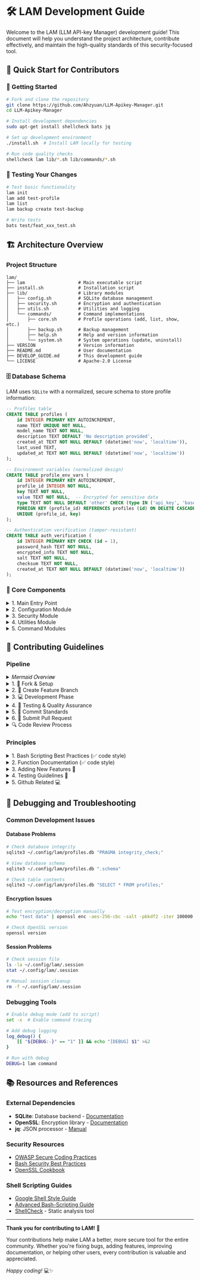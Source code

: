# 🛠️ LAM Development Guide

Welcome to the LAM (LLM API-key Manager) development guide! This document will help you understand the project architecture, contribute effectively, and maintain the high-quality standards of this security-focused tool.

## 🎯 Quick Start for Contributors

### 🚀 Getting Started

```bash
# Fork and clone the repository
git clone https://github.com/Ahzyuan/LLM-Apikey-Manager.git
cd LLM-Apikey-Manager

# Install development dependencies
sudo apt-get install shellcheck bats jq

# Set up development environment
./install.sh  # Install LAM locally for testing

# Run code quality checks
shellcheck lam lib/*.sh lib/commands/*.sh
```

### 🧪 Testing Your Changes

```bash
# Test basic functionality
lam init
lam add test-profile
lam list
lam backup create test-backup

# Write tests
bats test/feat_xxx_test.sh
```

## 🏗️ Architecture Overview

### Project Structure
```
lam/
├── lam                    # Main executable script
├── install.sh             # Installation script
├── lib/                   # Library modules
│   ├── config.sh          # SQLite database management
│   ├── security.sh        # Encryption and authentication
│   ├── utils.sh           # Utilities and logging
│   └── commands/          # Command implementations
│       ├── core.sh        # Profile operations (add, list, show, etc.)
│       ├── backup.sh      # Backup management
│       ├── help.sh        # Help and version information
│       └── system.sh      # System operations (update, uninstall)
├── VERSION                # Version information
├── README.md              # User documentation
├── DEVELOP_GUIDE.md       # This development guide
└── LICENSE                # Apache-2.0 License
```

### 🗄️ Database Schema

LAM uses `SQLite` with a normalized, secure schema to store profile information:

```sql
-- Profiles table
CREATE TABLE profiles (
    id INTEGER PRIMARY KEY AUTOINCREMENT,
    name TEXT UNIQUE NOT NULL,
    model_name TEXT NOT NULL,
    description TEXT DEFAULT 'No description provided',
    created_at TEXT NOT NULL DEFAULT (datetime('now', 'localtime')),
    last_used TEXT,
    updated_at TEXT NOT NULL DEFAULT (datetime('now', 'localtime'))
);

-- Environment variables (normalized design)
CREATE TABLE profile_env_vars (
    id INTEGER PRIMARY KEY AUTOINCREMENT,
    profile_id INTEGER NOT NULL,
    key TEXT NOT NULL,
    value TEXT NOT NULL,  -- Encrypted for sensitive data
    type TEXT NOT NULL DEFAULT 'other' CHECK (type IN ('api_key', 'base_url', 'other')),
    FOREIGN KEY (profile_id) REFERENCES profiles (id) ON DELETE CASCADE,
    UNIQUE (profile_id, key)
);

-- Authentication verification (tamper-resistant)
CREATE TABLE auth_verification (
    id INTEGER PRIMARY KEY CHECK (id = 1),
    password_hash TEXT NOT NULL,
    encrypted_info TEXT NOT NULL,
    salt TEXT NOT NULL,
    checksum TEXT NOT NULL,
    created_at TEXT NOT NULL DEFAULT (datetime('now', 'localtime'))
);
```

### 🔧 Core Components

<details>
<summary>1. Main Entry Point</summary>

- **path**: `lam`
- **Purpose**: Central orchestrator that loads all modules dynamically
- **Key Features**:
  - Dynamic module loading using `find` and `source`
  - Command routing and argument parsing
  - Security checks and initialization validation
  - Trap-based cleanup for temporary resources

</details>

<details>
<summary>2. Configuration Module</summary>

- **path**: `lib/config.sh`
- **Purpose**: SQLite database management and CRUD operations
- **Key Features**:
  - Database initialization with normalized schema and foreign key constraints
  - Profile and environment variable management with type checking
  - Automatic migrations and data integrity validation
  - Secure file permissions (600) and atomic operations
- **Core Functions**:
  - `init_database()`: Creates SQLite schema with tables, indexes, and triggers
  - `create_profile()`: Adds new profiles with encrypted environment variables
  - `get_profile()`: Retrieves profile data in JSON format for compatibility
  - `update_profile()`: Modifies existing profiles with validation
  - `delete_profile()`: Removes profiles and related data with CASCADE
  - `execute_sql()`: Safe SQL execution with error handling

</details>

<details>
<summary>3. Security Module</summary>

- **path**: `lib/security.sh`
- **Purpose**: Encryption, authentication, and security functions
- **Key Features**:
  - AES-256-CBC encryption with PBKDF2 key derivation (100,000 iterations)
  - Multi-layered authentication with tamper detection and integrity checksums
  - Session management with configurable timeouts (30 minutes default)
  - Secure password input with echo disabling and signal handling
- **Core Functions**:
  - `encrypt_data()` / `decrypt_data()`: AES-256-CBC encryption with salt and IV
  - `get_master_password()`: Secure password input with terminal control
  - `verify_auth_credential()`: Multi-layer password verification system
  - `create_session()` / `is_session_valid()`: Time-based session management
  - `init_auth_credential()`: Tamper-resistant authentication storage
  - `reencrypt_profile()`: Password change with data re-encryption

</details>

<details>
<summary>4. Utilities Module</summary>

- **path**: `lib/utils.sh`
- **Purpose**: Logging, validation, and helper functions
- **Key Features**:
  - Color-coded logging system with multiple levels (info, success, warning, error)
  - Comprehensive input validation and sanitization for security
  - Dependency checking and system validation with version requirements
  - Temporary file management with automatic cleanup and secure permissions
- **Core Functions**:
  - `log_info()` / `log_success()` / `log_warning()` / `log_error()`: Colored logging
  - `validate_input_length()` / `sanitize_input()`: Input security validation
  - `validate_env_key()` / `validate_env_value()`: Environment variable validation
  - `check_dependencies()`: System dependency verification with version checks
  - `create_temp_file()`: Secure temporary file creation with cleanup tracking
  - `cleanup_temp_resources()`: Automatic cleanup on script exit

</details>

<details>
<summary>5. Command Modules</summary>

- **path**: `lib/commands/`
- **Purpose**: Isolated command implementations with clear separation of concerns
- **Key Features**:
  - Modular design allowing independent development and testing
  - Consistent error handling and user interaction patterns
  - Comprehensive input validation and security checks
  - User-friendly output formatting with color coding and progress indicators
- **Module Structure**:
  - `core.sh`: Profile operations (add, list, show, use, edit, delete) with interactive prompts
  - `backup.sh`: Comprehensive backup management with encryption preservation
  - `help.sh`: Help and version information with dynamic content generation
  - `system.sh`: System operations (update, uninstall) with safety checks and confirmations

</details>

## 🤝 Contributing Guidelines

### Pipeline

<details>
<summary>𝑀𝑒𝑟𝑚𝑎𝑖𝑑 𝑂𝑣𝑒𝑟𝑣𝑖𝑒𝑤</summary>

```mermaid
graph TD
    A[🍴 Fork Repository] --> B[📥 Clone Fork]
    B --> C[🌿 Create Feature Branch]
    C --> D[💻 Develop & Test]
    D --> E[🧪 Run Quality Checks]
    E --> F{✅ All Checks Pass?}
    F -->|No| D
    F -->|Yes| G[📝 Commit Changes]
    G --> H[🚀 Push to Fork]
    H --> I[📋 Create Pull Request]
    I --> J[👀 Code Review]
    J --> K{🔍 Review Approved?}
    K -->|Changes Needed| D
    K -->|Approved| L[🎉 Merge to Master]
```

</details>

<details>
<summary>1. 🍴 Fork & Setup</summary>

```bash
# Fork the repository on GitHub, then:
git clone https://github.com/Ahzyuan/LLM-Apikey-Manager.git
cd LLM-Apikey-Manager
git remote add upstream https://github.com/Ahzyuan/LLM-Apikey-Manager.git
```

</details>


<details>
<summary>2. 🌿 Create Feature Branch</summary>

> The names of feature branches should comply with the [naming conventions](https://docs.torchmeter.top/v0.1.0/contribute/conventions/#Branch-Name).   
> Note: `LAM` share a same convention with my another project `TorchMeter`

```bash
# Create descriptive branch name
git checkout -b feature/add-new-encryption-method
# or
git checkout -b fix/session-timeout-bug
# or
git checkout -b docs/improve-installation-guide
```

</details>

<details>
<summary>3. 💻 Development Phase</summary>

```bash
# Install development environment
./install.sh
sudo apt-get install shellcheck bats jq

# Make your changes following coding standards detailed below (in 'Principles' section)
# Add comprehensive function documentation
# Ensure security best practices
```

</details>

<details>
<summary>4. 🧪 Testing & Quality Assurance</summary>

```bash
# Run code quality checks
shellcheck lam lib/*.sh lib/commands/*.sh

# Test basic functionality
lam init
lam add test-profile
lam list
lam backup create test-backup

# Test your specific changes
# Add unit tests if applicable
```

</details>

<details>
<summary>5. 📝 Commit Standards</summary>

> The commit message suggested to comply with the [commit message conventions](https://docs.torchmeter.top/v0.1.0/contribute/conventions/#Commit-Message).   
> Note: `LAM` share a same convention with my another project `TorchMeter`

```bash
# Use conventional commit format
git add .
git commit -m "feat: add AES-256-GCM encryption option"
# or
git commit -m "fix: resolve session timeout edge case"
# or
git commit -m "docs: update installation instructions for macOS"
```

</details>

<details>
<summary>6. 🚀 Submit Pull Request</summary>

> The PR title suggested to comply with the [PR title conventions](https://docs.torchmeter.top/v0.1.0/contribute/conventions/#Pull-Request-Title).   
> Note: `LAM` share a same convention with my another project `TorchMeter`
>
> ✅ 𝑃𝑟𝑒-𝑆𝑢𝑏𝑚𝑖𝑡 𝐶ℎ𝑒𝑐𝑘𝑙𝑖𝑠𝑡
> 
> - [ ] **Code Quality**: Passes `shellcheck` without errors
> - [ ] **Function Documentation**: All new functions have proper documentation
> - [ ] **Security Review**: No sensitive data exposure or security vulnerabilities
> - [ ] **Testing**: Manual testing completed for affected functionality
> - [ ] **Backward Compatibility**: Changes don't break existing user data
> - [ ] **Error Handling**: Comprehensive error handling implemented
> - [ ] **Logging**: Appropriate logging for debugging and monitoring
> - [ ] **File Permissions**: Secure file permissions maintained

```bash
# Push to your fork
git push origin feature/add-new-encryption-method

# Create PR on GitHub with:
# - Clear title and description
# - Reference related issues
# - Include testing steps
# - Add screenshots if available
```

</details>

<details>
<summary>🔍 Code Review Process</summary>

> [!IMPORTANT]
> 🚨 For security-related contributions:
> 
> 1. **Extra Review Required**: Security changes need additional scrutiny
> 2. **Documentation**: Document security implications clearly
> 3. **Backward Compatibility**: Ensure secure migration paths

**For Reviewers:**
- Check security implications of changes
- Verify function documentation completeness
- Test installation and basic functionality
- Ensure coding standards compliance

**For Contributors:**
- Respond promptly to review feedback
- Make requested changes in separate commits
- Update documentation if behavior changes

</details>

### Principles

<details>
<summary>1. Bash Scripting Best Practices (✅ code style)</summary>

```bash
# Use strict error handling
set -euo pipefail

# Meaningful variable names
local profile_name="$1"
local encrypted_data="$2"

# Proper error handling
if ! result=$(some_command 2>/dev/null); then
    log_error "Failed to execute command"
    return 1
fi

# Input validation
if [[ -z "$profile_name" ]]; then
    log_error "Profile name is required"
    return 1
fi
```

</details>

<details>
<summary>2. Function Documentation (✅ code style)</summary>

```bash
# Function description
# Arguments:
#   $1 - profile_name: Name of the profile to process
#   $2 - password: Master password for encryption
# Returns:
#   0 on success, 1 on failure
# Globals:
#   DB_FILE: Database file path
function_name() {
    local profile_name="$1"
    local password="$2"
    
    # Implementation here
}
```

</details>

<details>
<summary>3. Adding New Features 🔮</summary>

> [!IMPORTANT]
> When adding security features, always follow these principles:
> - **Use secure temporary files** with proper cleanup
> - **Implement proper error handling** with sensitive data cleanup
> - **Add comprehensive logging** for security events

```bash
# 1. Create command function in appropriate module
cmd_new_feature() {
    local arg1="$1"
    
    # Validate inputs
    if [[ -z "$arg1" ]]; then
        log_error "Argument required"
        return 1
    fi
    
    # Implement functionality
    # ...
    
    log_success "Feature completed successfully"
}

# 2. Add routing in main lam script
case "$command" in
    "new-feature")
        cmd_new_feature "${2:-}"
        ;;
    # ... other cases
esac

# 3. Update help text in lib/commands/help.sh
```

</details>

<details>
<summary>4. Testing Guidelines 🧪</summary>

1. Manual Testing Checklist

    ```bash
    # Basic functionality
    lam init                    # ✓ Password creation
    lam add test-profile        # ✓ Profile creation
    lam list                    # ✓ Profile listing
    lam show test-profile       # ✓ Profile details
    lam use test-profile        # ✓ Environment export
    lam edit test-profile       # ✓ Profile editing
    lam delete test-profile     # ✓ Profile deletion

    # Backup functionality
    lam backup create           # ✓ Backup creation
    lam backup list             # ✓ Backup listing
    lam backup info <file>      # ✓ Backup information
    lam backup load <file>      # ✓ Backup restoration

    # Security testing
    # Test with wrong passwords
    # Test with corrupted data
    # Test session timeout
    # Test input validation
    ```

2. Code Quality Checks

    ```bash
    # Shell script linting
    shellcheck lam lib/*.sh lib/commands/*.sh

    # Check password exposure
    grep -r "echo.*password" .  
    ```

</details>

<details>
<summary>5. Github Related 💻</summary>

- **Branch strategy**: only `master`, all contributors create feature branches based on `master` and raise a pull request to merge into `master`.

- **Feature branch naming**: conventions same as that in my another project - [TorchMeter-Branch-Name-Convention](https://docs.torchmeter.top/v0.1.0/contribute/conventions/#Branch-Name)

- **Commit messages conventions**: same as that in my another project - [TorchMeter-Commit-Message-Convention](https://docs.torchmeter.top/v0.1.0/contribute/conventions/#Commit-Message)

- **PR title conventions**: same as that in my another project - [TorchMeter-PR-Title-Convention](https://docs.torchmeter.top/v0.1.0/contribute/conventions/#Pull-Request-Title)

</details>

## 🐛 Debugging and Troubleshooting

### Common Development Issues

#### Database Problems
```bash
# Check database integrity
sqlite3 ~/.config/lam/profiles.db "PRAGMA integrity_check;"

# View database schema
sqlite3 ~/.config/lam/profiles.db ".schema"

# Check table contents
sqlite3 ~/.config/lam/profiles.db "SELECT * FROM profiles;"
```

#### Encryption Issues
```bash
# Test encryption/decryption manually
echo "test data" | openssl enc -aes-256-cbc -salt -pbkdf2 -iter 100000 -pass pass:"password" -base64

# Check OpenSSL version
openssl version
```

#### Session Problems
```bash
# Check session file
ls -la ~/.config/lam/.session
stat ~/.config/lam/.session

# Manual session cleanup
rm -f ~/.config/lam/.session
```

### Debugging Tools
```bash
# Enable debug mode (add to script)
set -x  # Enable command tracing

# Add debug logging
log_debug() {
    [[ "${DEBUG:-}" == "1" ]] && echo "[DEBUG] $1" >&2
}

# Run with debug
DEBUG=1 lam command
```

## 📚 Resources and References

### External Dependencies
- **SQLite**: Database backend - [Documentation](https://sqlite.org/docs.html)
- **OpenSSL**: Encryption library - [Documentation](https://www.openssl.org/docs/)
- **jq**: JSON processor - [Manual](https://stedolan.github.io/jq/manual/)

### Security Resources
- [OWASP Secure Coding Practices](https://owasp.org/www-project-secure-coding-practices-quick-reference-guide/)
- [Bash Security Best Practices](https://mywiki.wooledge.org/BashPitfalls)
- [OpenSSL Cookbook](https://www.feistyduck.com/library/openssl-cookbook/)

### Shell Scripting Guides
- [Google Shell Style Guide](https://google.github.io/styleguide/shellguide.html)
- [Advanced Bash-Scripting Guide](https://tldp.org/LDP/abs/html/)
- [ShellCheck](https://www.shellcheck.net/) - Static analysis tool

---

**Thank you for contributing to LAM!** 🚀

Your contributions help make LAM a better, more secure tool for the entire community. Whether you're fixing bugs, adding features, improving documentation, or helping other users, every contribution is valuable and appreciated.

*Happy coding!* 💻✨
